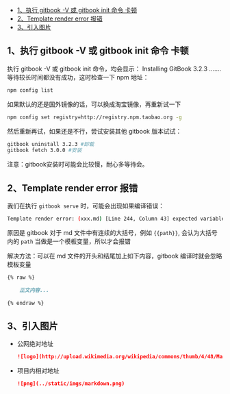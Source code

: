 
<!-- 
参考：https://yangjh.oschina.io/gitbook/

 -->
 
- [1、执行 gitbook -V 或 gitbook init 命令 卡顿](#1执行-gitbook--v-或-gitbook-init-命令-卡顿)
- [2、Template render error 报错](#2template-render-error-报错)
- [3、引入图片](#3引入图片)



## 1、执行 gitbook -V 或 gitbook init 命令 卡顿

执行 gitbook -V 或 gitbook init 命令，均会显示： Installing GitBook 3.2.3 ……. 等待较长时间都没有成功，这时检查一下 npm 地址：
```bash
npm config list
```

如果默认的还是国外镜像的话，可以换成淘宝镜像，再重新试一下
```bash
npm config set registry=http://registry.npm.taobao.org -g
```

然后重新再试，如果还是不行，尝试安装其他 gitbook 版本试试：
```bash
gitbook uninstall 3.2.3 #卸载
gitbook fetch 3.0.0 #安装
```

注意：gitbook安装时可能会比较慢，耐心多等待会。

## 2、Template render error 报错

我们在执行 `gitbook serve` 时，可能会出现如果编译错误：
```bash
Template render error: (xxx.md) [Line 244, Column 43] expected variable end
```

原因是 gitbook 对于 md 文件中有连续的大括号，例如 `{{path}}`, 会认为大括号内的 `path` 当做是一个模板变量，所以才会报错

解决方法：可以在 md 文件的开头和结尾加上如下内容，gitbook 编译时就会忽略模板变量

```md
{% raw %}
  
    正文内容...
 
{% endraw %}
```

## 3、引入图片

- 公网绝对地址
  ```md
  ![logo](http://upload.wikimedia.org/wikipedia/commons/thumb/4/48/Markdown-mark.svg/208px-Markdown-mark.svg.png)
  ```

- 项目内相对地址
  ```md
  ![png](../static/imgs/markdown.png)
  ```

